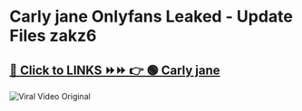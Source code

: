
 # Carly jane Onlyfans Leaked - Update Files zakz6

## <h2><a href="https://clipsfans.com/Carly_jane&ref=git">🔗 Click to LINKS ⏩⏩ 👉 🟢 Carly jane </a></h2>

<a href="https://clipsfans.com/Carly_jane&ref=git" rel="nofollow" data-target="animated-image.originalLink"><img src="https://i.ibb.co.com/xMMVF88/686577567.gif" alt="Viral Video Original" style="max-width: 100%; display: inline-block;" data-target="animated-image.originalImage"></a>

